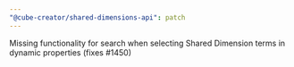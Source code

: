 ```yaml
---
"@cube-creator/shared-dimensions-api": patch
---
```


Missing functionality for search when selecting Shared Dimension terms in dynamic properties (fixes #1450)
